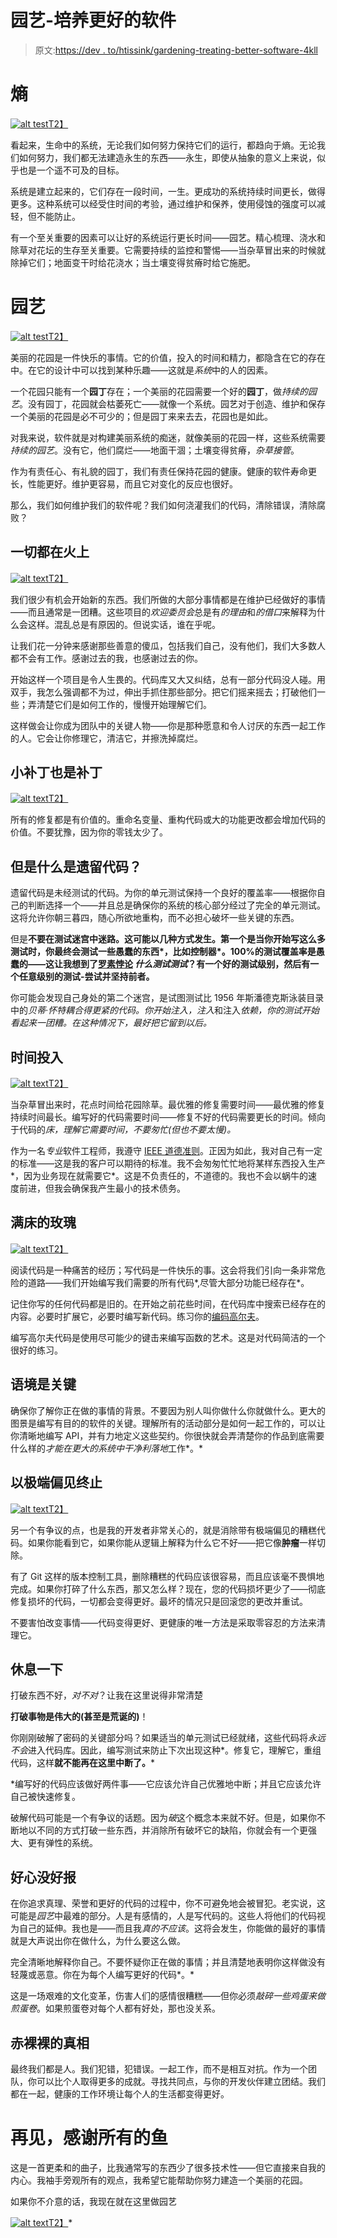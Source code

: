 # 园艺-培养更好的软件

> 原文:[https://dev . to/htissink/gardening-treating-better-software-4kll](https://dev.to/htissink/gardening-cultivating-better-software-4kll)

# [](#entropy)熵

[![alt test](img/19e17bc707234cc75597d3fa728dda19.png)T2】](https://i.giphy.com/media/l0ExcD85yA584ICOI/source.gif)

看起来，生命中的系统，无论我们如何努力保持它们的运行，都趋向于熵。无论我们如何努力，我们都无法建造永生的东西——永生，即使从抽象的意义上来说，似乎也是一个遥不可及的目标。

系统是建立起来的，它们存在一段时间，一生。更成功的系统持续时间更长，做得更多。这种系统可以经受住时间的考验，通过维护和保养，使用侵蚀的强度可以减轻，但不能防止。

有一个至关重要的因素可以让好的系统运行更长时间——园艺。精心梳理、浇水和除草对花坛的生存至关重要。它需要持续的监控和警惕——当杂草冒出来的时候就除掉它们；地面变干时给花浇水；当土壤变得贫瘠时给它施肥。

# [](#gardening)园艺

[![alt test](img/e22286306b5dfae70a2117c968f6fe46.png)T2】](https://i.giphy.com/media/xT8qBnw9AxRHmVea9a/source.gif)

美丽的花园是一件快乐的事情。它的价值，投入的时间和精力，都隐含在它的存在中。在它的设计中可以找到某种乐趣——这就是*系统*中的人的因素。

一个花园只能有一个**园丁**存在；一个美丽的花园需要一个好的**园丁**，做*持续的园艺*。没有园丁，花园就会枯萎死亡——就像一个系统。园艺对于创造、维护和保存一个美丽的花园是必不可少的；但是园丁来来去去，花园也是如此。

对我来说，软件就是对构建美丽系统的痴迷，就像美丽的花园一样，这些系统需要*持续的园艺*。没有它，他们腐烂——地面干涸；土壤变得贫瘠，*杂草接管*。

作为有责任心、有礼貌的园丁，我们有责任保持花园的健康。健康的软件寿命更长，性能更好。维护更容易，而且它对变化的反应也很好。

那么，我们如何维护我们的软件呢？我们如何浇灌我们的代码，清除错误，清除腐败？

## [](#everything-is-on-fire)一切都在**火上**

[![alt text](img/e4400850a625031ef99046f1259eb737.png)T2】](https://res.cloudinary.com/practicaldev/image/fetch/s--uLhHP-Qu--/c_limit%2Cf_auto%2Cfl_progressive%2Cq_auto%2Cw_880/https://startupyard.com/wp-content/uploads/2017/04/f60db82acb9510030d2cf396c5bfa087_its-fine-the-anthem-of-meme-everything-is-fine-fire_1280-720.jpeg)

我们很少有机会开始新的东西。我们所做的大部分事情都是在维护已经做好的事情——而且通常是一团糟。这些项目的*欢迎委员会*总是有*的理由*和*的借口*来解释为什么会这样。混乱总是有原因的。但说实话，谁在乎呢。

让我们花一分钟来感谢那些善意的傻瓜，包括我们自己，没有他们，我们大多数人都不会有工作。感谢过去的我，也感谢过去的你。

开始这样一个项目是令人生畏的。代码库又大又纠结，总有一部分代码没人碰。用双手，我怎么强调都不为过，伸出手抓住那些部分。把它们摇来摇去；打破他们一些；弄清楚它们是如何工作的，慢慢开始理解它们。

这样做会让你成为团队中的关键人物——你是那种愿意和令人讨厌的东西一起工作的人。它会让你修理它，清洁它，并擦洗掉腐烂。

## 小补丁也是补丁

[![alt text](img/fa30be747138bde14543baafe90b981b.png)T2】](https://i.giphy.com/media/mG7xN3NU7WeUUGiKjM/source.gif)

所有的修复都是有价值的。重命名变量、重构代码或大的功能更改都会增加代码的价值。不要犹豫，因为你的零钱太少了。

## [](#but-what-is-legacy-code)但是什么是**遗留代码**？

遗留代码是未经测试的代码。为你的单元测试保持一个良好的覆盖率——根据你自己的判断选择一个——并且总是确保你的系统的核心部分经过了完全的单元测试。这将允许你朝三暮四，随心所欲地重构，而不必担心破坏一些关键的东西。

但是**不要在测试迷宫中迷路。这可能以几种方式发生。第一个是当你开始写这么多测试时，你最终会测试一些愚蠢的东西*，比如控制器*。100%的测试覆盖率是愚蠢的——这让我想到了[罗素悖论](https://en.wikipedia.org/wiki/Russell%27s_paradox) *什么测试测试*？有一个好的测试级别，然后有一个任意级别的测试-尝试并坚持前者。**

你可能会发现自己身处的第二个迷宫，是试图测试比 1956 年斯潘德克斯泳装目录中的*贝蒂·怀特耦合得更紧的代码。你开始注入，注入*和注入*依赖，你的测试开始看起来一团糟。在这种情况下，最好把它留到以后。*

## [](#the-time-investment)时间投入

[![alt text](img/2658a8b0e547a13e586d56f7983754b1.png)T2】](https://i.giphy.com/media/9u514UZd57mRhnBCEk/source.gif)

当杂草冒出来时，花点时间给花园除草。最优雅的修复需要时间——最优雅的修复持续时间最长。编写好的代码需要时间——修复不好的代码需要更长的时间。倾向于代码的*床，理解它需要时间，不要匆忙(但也不要太慢)。*

作为一名*专业*软件工程师，我遵守 [IEEE 道德准则](https://www.computer.org/education/code-of-ethics)。正因为如此，我对自己有一定的标准——这是我的客户可以期待的标准。我不会匆匆忙忙地将某样东西投入生产*，因为业务现在就需要它*。这是不负责任的，不道德的。我也不会以蜗牛的速度前进，但我会确保我产生最小的技术债务。

## [](#a-full-bed-of-roses)满床的玫瑰

[![alt text](img/95d0394a477fe8f30a348f75894057ca.png)T2】](https://i.giphy.com/media/QvwMDYpAMUm6Q/source.gif)

阅读代码是一种痛苦的经历；写代码是一件快乐的事。这会将我们引向一条非常危险的道路——我们开始编写我们需要的所有代码*,尽管大部分功能已经存在*。

记住你写的任何代码都是旧的。在开始之前花些时间，在代码库中搜索已经存在的内容。必要时扩展它，必要时编写新代码。练习你的[编码高尔夫](https://en.wikipedia.org/wiki/Code_golf)。

编写高尔夫代码是使用尽可能少的键击来编写函数的艺术。这是对代码简洁的一个很好的练习。

## [](#context-is-key)语境是关键

确保你了解你正在做的事情的背景。不要因为别人叫你做什么你就做什么。更大的图景是编写有目的的软件的关键。理解所有的活动部分是如何一起工作的，可以让你清晰地编写 API，并有力地定义这些契约。你很快就会弄清楚你的作品到底需要什么样的*才能在更大的系统中干净利落地*工作*。*

## [](#terminate-with-extreme-prejudice)以极端偏见终止

[![alt text](img/8efccdb37a3af654e48f96a9cb4d03c3.png)T2】](https://i.giphy.com/media/Pxf6zNzEhD7wc/source.gif)

另一个有争议的点，也是我的开发者非常关心的，就是消除带有极端偏见的糟糕代码。如果你能看到它，如果你能从逻辑上解释为什么它不好——把它像**肿瘤**一样切除。

有了 Git 这样的版本控制工具，删除糟糕的代码应该很容易，而且应该毫不畏惧地完成。如果你打碎了什么东西，那又怎么样？现在，您的代码损坏更少了——彻底修复损坏的代码，一切都会变得更好。最坏的情况只是回滚您的更改并重试。

不要害怕改变事情——代码变得更好、更健康的唯一方法是采取零容忍的方法来清理它。

## [](#take-a-break)休息一下

打破东西不好，*对不对*？让我在这里说得非常清楚

**打破事物是伟大的(甚至是荒诞的)**！

你刚刚破解了密码的关键部分吗？如果适当的单元测试已经就绪，这些代码将*永远不会*进入代码库。因此，编写测试来防止下次出现这种*。修复它，理解它，重组代码，这样**就不能再在这里中断了。***

 *编写好的代码应该做好两件事——它应该允许自己优雅地中断；并且它应该允许自己被快速修复。

破解代码可能是一个有争议的话题。因为*破*这个概念本来就不好。但是，如果你不断地以不同的方式打破一些东西，并消除所有破坏它的缺陷，你就会有一个更强大、更有弹性的系统。

## [](#no-good-deed-goes-unpunished)好心没好报

在你追求真理、荣誉和更好的代码的过程中，你不可避免地会被冒犯。老实说，这可能是*园艺*中最难的部分。人是有感情的，人是写代码的。这些人将他们的代码视为自己的延伸。我也是——而且我*真的不应该*。这将会发生，你能做的最好的事情就是大声说出你在做什么，为什么要这么做。

完全清晰地解释你自己。不要怀疑你正在做的事情；并且清楚地表明你这样做没有轻蔑或恶意。你在为每个人编写更好的代码*。*

这是一场艰难的文化变革，伤害人们的感情很糟糕——但你必须*敲碎一些鸡蛋来做煎蛋卷*。如果煎蛋卷对每个人都有好处，那也没关系。

## [](#the-naked-truth)赤裸裸的真相

最终我们都是人。我们犯错，犯错误。一起工作，而不是相互对抗。作为一个团队，你可以比个人取得更多的成就。寻找共同点，与你的开发伙伴建立团结。我们都在一起，健康的工作环境让每个人的生活都变得更好。

# [](#goodbye-and-thanks-for-all-the-fish)再见，感谢所有的鱼

这是一首更柔和的曲子，比我通常写的东西少了很多技术性——但它直接来自我的内心。我袖手旁观所有的观点，我希望它能帮助你努力建造一个美丽的花园。

如果你不介意的话，我现在就在这里做园艺

[![alt text](img/94ba585c0f58b2316311dc4afe81f3cf.png)T2】](https://i.giphy.com/media/l0HlLrIzwGy9k3Kbm/source.gif)*